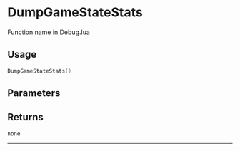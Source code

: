 # DumpGameStateStats
Function name in Debug.lua
## Usage
```lua
DumpGameStateStats()
```
## Parameters

## Returns
`none`

---